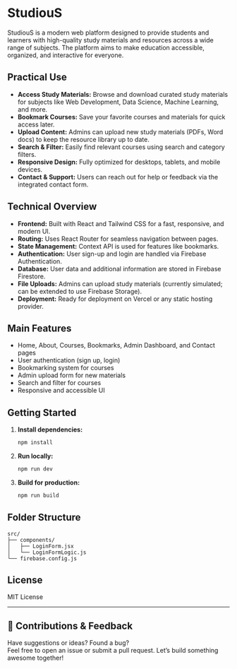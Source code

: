 # StudiouS

StudiouS is a modern web platform designed to provide students and learners with high-quality study materials and resources across a wide range of subjects. The platform aims to make education accessible, organized, and interactive for everyone.

## Practical Use

- **Access Study Materials:** Browse and download curated study materials for subjects like Web Development, Data Science, Machine Learning, and more.
- **Bookmark Courses:** Save your favorite courses and materials for quick access later.
- **Upload Content:** Admins can upload new study materials (PDFs, Word docs) to keep the resource library up to date.
- **Search & Filter:** Easily find relevant courses using search and category filters.
- **Responsive Design:** Fully optimized for desktops, tablets, and mobile devices.
- **Contact & Support:** Users can reach out for help or feedback via the integrated contact form.

## Technical Overview

- **Frontend:** Built with React and Tailwind CSS for a fast, responsive, and modern UI.
- **Routing:** Uses React Router for seamless navigation between pages.
- **State Management:** Context API is used for features like bookmarks.
- **Authentication:** User sign-up and login are handled via Firebase Authentication.
- **Database:** User data and additional information are stored in Firebase Firestore.
- **File Uploads:** Admins can upload study materials (currently simulated; can be extended to use Firebase Storage).
- **Deployment:** Ready for deployment on Vercel or any static hosting provider.

## Main Features

- Home, About, Courses, Bookmarks, Admin Dashboard, and Contact pages
- User authentication (sign up, login)
- Bookmarking system for courses
- Admin upload form for new materials
- Search and filter for courses
- Responsive and accessible UI

## Getting Started

1. **Install dependencies:**
   ```sh
   npm install
   ```
2. **Run locally:**
   ```sh
   npm run dev
   ```
3. **Build for production:**
   ```sh
   npm run build
   ```

## Folder Structure

```
src/
├── components/
│   ├── LoginForm.jsx
│   └── LoginFormLogic.js
└── firebase.config.js
```

## License

MIT License

---

## 🤝 Contributions & Feedback

Have suggestions or ideas? Found a bug?  
Feel free to open an issue or submit a pull request. Let’s build something awesome together!
